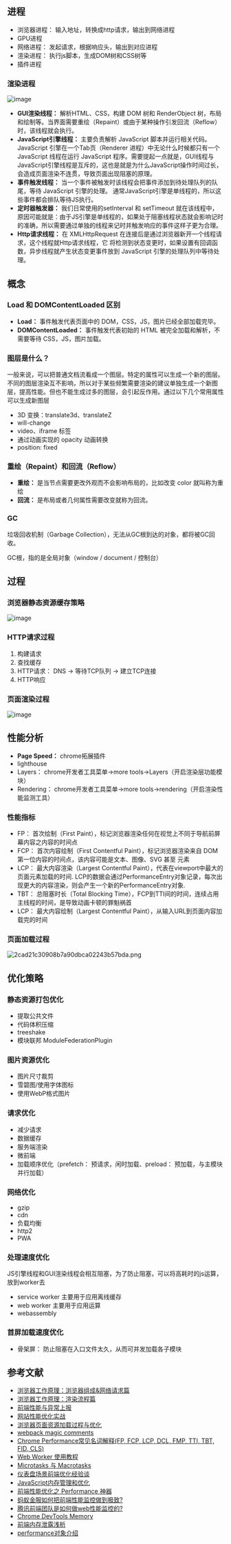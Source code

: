 
## 进程

- 浏览器进程： 输入地址，转换成http请求，输出到网络进程
- GPU进程
- 网络进程： 发起请求，根据响应头，输出到对应进程
- 渲染进程： 执行js脚本，生成DOM树和CSS树等
- 插件进程

### 渲染进程

![image](./image/2951652613614_.pic.jpg)

- **GUI渲染线程：** 解析HTML、CSS，构建 DOM 树和 RenderObject 树，布局和绘制等。当界面需要重绘（Repaint）或由于某种操作引发回流（Reflow）时，该线程就会执行。
- **JavaScript引擎线程：** 主要负责解析 JavaScript 脚本并运行相关代码。 JavaScript 引擎在一个Tab页（Renderer 进程）中无论什么时候都只有一个 JavaScript 线程在运行 JavaScript 程序。需要提起一点就是，GUI线程与JavaScript引擎线程是互斥的，这也是就是为什么JavaScript操作时间过长，会造成页面渲染不连贯，导致页面出现阻塞的原理。
- **事件触发线程：** 当一个事件被触发时该线程会把事件添加到待处理队列的队尾，等待 JavaScript 引擎的处理。 通常JavaScript引擎是单线程的，所以这些事件都会排队等待JS执行。
- **定时器触发器：** 我们日常使用的setInterval 和 setTimeout 就在该线程中，原因可能就是：由于JS引擎是单线程的，如果处于阻塞线程状态就会影响记时的准确，所以需要通过单独的线程来记时并触发响应的事件这样子更为合理。
- **Http请求线程：** 在 XMLHttpRequest 在连接后是通过浏览器新开一个线程请求，这个线程就Http请求线程，它 将检测到状态变更时，如果设置有回调函数，异步线程就产生状态变更事件放到 JavaScript 引擎的处理队列中等待处理。

## 概念

### Load 和 DOMContentLoaded 区别

- **Load：** 事件触发代表页面中的 DOM，CSS，JS，图片已经全部加载完毕。
- **DOMContentLoaded：** 事件触发代表初始的 HTML 被完全加载和解析，不需要等待 CSS，JS，图片加载。

### 图层是什么？

一般来说，可以把普通文档流看成一个图层。特定的属性可以生成一个新的图层。不同的图层渲染互不影响，所以对于某些频繁需要渲染的建议单独生成一个新图层，提高性能。但也不能生成过多的图层，会引起反作用。通过以下几个常用属性可以生成新图层

- 3D 变换：translate3d、translateZ
- will-change
- video、iframe 标签
- 通过动画实现的 opacity 动画转换
- position: fixed

### 重绘（Repaint）和回流（Reflow）

- **重绘：** 是当节点需要更改外观而不会影响布局的，比如改变 color 就叫称为重绘
- **回流：** 是布局或者几何属性需要改变就称为回流。

### GC

垃圾回收机制（Garbage Collection），无法从GC根到达的对象，都将被GC回收。

GC根，指的是全局对象（window / document / 控制台）

## 过程


### 浏览器静态资源缓存策略

![image](./image/2961652613619_.pic.jpg)

### HTTP请求过程

1. 构建请求
2. 查找缓存
3. HTTP请求： DNS -> 等待TCP队列 -> 建立TCP连接
4. HTTP响应

### 页面渲染过程

![image](./image/2971652613628_.pic.jpg)

## 性能分析

- **Page Speed：** chrome拓展插件
- lighthouse
- Layers： chrome开发者工具菜单→more tools→Layers（开启渲染层功能模块）
- Rendering： chrome开发者工具菜单→more tools→rendering（开启渲染性能监测工具）

### 性能指标

- FP： 首次绘制（First Paint），标记浏览器渲染任何在视觉上不同于导航前屏幕内容之内容的时间点
- FCP： 首次内容绘制（First Contentful Paint），标记浏览器渲染来自 DOM 第一位内容的时间点，该内容可能是文本、图像、SVG 甚至 元素
- LCP： 最大内容渲染（Largest Contentful Paint），代表在viewport中最大的页面元素加载的时间. LCP的数据会通过PerformanceEntry对象记录，每次出现更大的内容渲染，则会产生一个新的PerformanceEntry对象.
- TBT： 总阻塞时长（Total Blocking Time），FCP到TTI间的时间，连续占用主线程的时间，是导致动画卡顿的罪魁祸首
- LCP： 最大内容绘制（Largest Contentful Paint），从输入URL到页面内容加载完的时间

### 页面加载过程

![2cad21c30908b7a90dbca02243b57bda.png](evernotecid://56CF36E1-12D1-4A55-B84F-B1B10BD7B8DD/appyinxiangcom/23743638/ENResource/p414)

## 优化策略

### 静态资源打包优化

- 提取公共文件
- 代码体积压缩
- treeshake
- 模块联邦 ModuleFederationPlugin

### 图片资源优化

- 图片尺寸裁剪
- 雪碧图/使用字体图标
- 使用WebP格式图片

### 请求优化

- 减少请求
- 数据缓存
- 服务端渲染
- 微前端
- 加载顺序优化（prefetch： 预请求，闲时加载、preload： 预加载，与主模块并行加载）

### 网络优化

- gzip
- cdn
- 负载均衡
- http2
- PWA

### 处理速度优化

JS引擎线程和GUI渲染线程会相互阻塞，为了防止阻塞，可以将高耗时的js运算，放到worker去

- service worker 主要用于应用离线缓存
- web worker 主要用于应用运算
- webassembly

### 首屏加载速度优化

- 骨架屏： 防止阻塞在入口文件太久，从而可并发加载各子模块

## 参考文献

- [浏览器工作原理：浏览器组成&网络请求篇](https://juejin.im/post/6846687590540640263)
- [浏览器工作原理：渲染流程篇](https://juejin.im/post/6847902222349500430)
- [前端性能与异常上报](https://juejin.im/post/6844903648355418120)
- [网站性能优化实战](https://juejin.im/post/6844903613790175240)
- [浏览器页面资源加载过程与优化](https://juejin.im/post/6844903545016156174)
- [webpack magic comments](https://webpack.js.org/api/module-methods/#magic-comments)
- [Chrome Performance常见名词解释(FP, FCP, LCP, DCL, FMP, TTI, TBT, FID, CLS)](https://liuxuan.blog.csdn.net/article/details/104237256)
- [Web Worker 使用教程](http://www.ruanyifeng.com/blog/2018/07/web-worker.html)
- [Microtasks 与 Macrotasks](https://www.jianshu.com/p/47e3c40b8410)
- [仪表盘场景前端优化经验谈](http://qingbob.com/dashboard-optimize/)
- [JavaScript内存管理和优化](https://www.imooc.com/article/13489)
- [前端性能优化之 Performance 神器](https://www.sohu.com/a/150902639_505818)
- [蚂蚁金服如何把前端性能监控做到极致?](https://www.infoq.cn/article/dxa8am44oz*lukk5ufhy)
- [腾讯前端团队是如何做web性能监控的?](https://blog.csdn.net/sinat_17775997/article/details/107491675)
- [Chrome DevTools Memory](https://developers.google.com/web/tools/chrome-devtools/memory-problems?hl=zh-cn)
- [前端内存泄露浅析](https://segmentfault.com/a/1190000020277827)
- [performance对象介绍](https://www.cnblogs.com/xiaohuochai/archive/2017/03/09/6523397.html)


